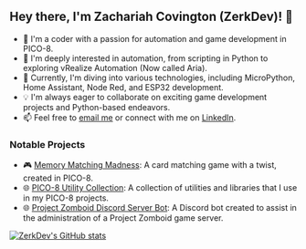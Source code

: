 ## Hey there, I'm Zachariah Covington (ZerkDev)! 👋

- 🚀 I'm a coder with a passion for automation and game development in PICO-8.
- 🔧 I'm deeply interested in automation, from scripting in Python to exploring vRealize Automation (Now called Aria).
- 🌱 Currently, I'm diving into various technologies, including MicroPython, Home Assistant, Node Red, and ESP32 development.
- 💡 I'm always eager to collaborate on exciting game development projects and Python-based endeavors.
- 📫 Feel free to [email me](mailto:zerkdev09@gmail.com) or connect with me on [LinkedIn](https://www.linkedin.com/in/zachariah-covington).

### Notable Projects
- 🎮 [Memory Matching Madness](https://zachcovi.com/posts/memory-matching-madness/): A card matching game with a twist, created in PICO-8.
- 🌐 [PICO-8 Utility Collection](https://github.com/Zerk4112/PICO-8-Util-Collection): A collection of utilities and libraries that I use in my PICO-8 projects.
- 🌐 [Project Zomboid Discord Server Bot](https://github.com/Zerk4112/Project-Zomboid-Dedicated-Server-Manager-Bot): A Discord bot created to assist in the administration of a Project Zomboid game server.

[![ZerkDev's GitHub stats](https://github-readme-stats.vercel.app/api?username=Zerk4112)](https://github.com/anuraghazra/github-readme-stats)
